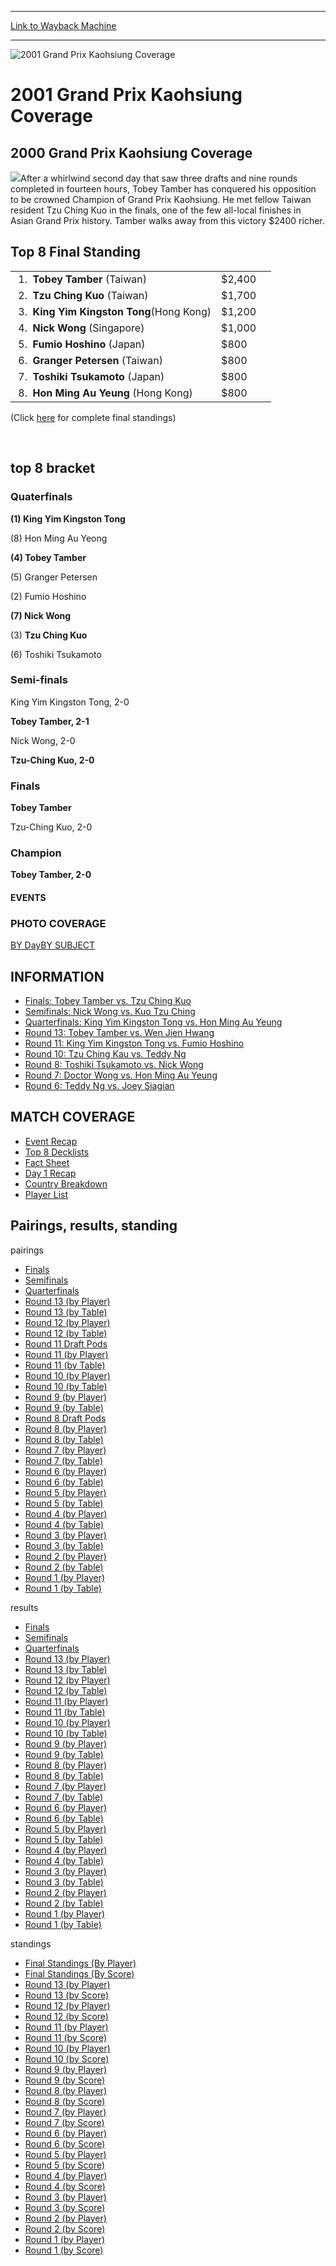 
---
[Link to Wayback Machine](https://web.archive.org/web/20160228034921/http://magic.wizards.com/en/events/coverage/gpkao01)

[_metadata_:description]:- "2000 Grand Prix Kaohsiung Coverage"
[_metadata_:generator]:- "Drupal 7 (http://drupal.org)"
[_metadata_:node]:- "812171"
[_metadata_:source]:- "div-block-system-main"
[_metadata_:title]:- "2001 Grand Prix Kaohsiung Coverage"
[_metadata_:wayback_capture_timestamp]:- "2016-02-28 03:49:21"
[_metadata_:wayback_raw_url]:- "https://web.archive.org/web/20160228034921id_/http://magic.wizards.com/en/events/coverage/gpkao01"
[_metadata_:wayback_url]:- "http://magic.wizards.com/en/events/coverage/gpkao01"
---







![2001 Grand Prix Kaohsiung Coverage](https://media.magic.wizards.com/images/banner/large_1_4.jpg)





2001 Grand Prix Kaohsiung Coverage
==================================












2000 Grand Prix Kaohsiung Coverage
----------------------------------


![](https://media.magic.wizards.com/image_legacy_migration/sideboard/images/gp_lg.gif)After a whirlwind second day that saw three drafts and nine rounds completed in fourteen hours, Tobey Tamber has conquered his opposition to be crowned Champion of Grand Prix Kaohsiung. He met fellow Taiwan resident Tzu Ching Kuo in the finals, one of the few all-local finishes in Asian Grand Prix history. Tamber walks away from this victory $2400 richer.



Top 8 Final Standing
--------------------




|  |  |  |
| --- | --- | --- |
|  1.  **Tobey Tamber** (Taiwan) | $2,400 |
|  2.  **Tzu Ching Kuo** (Taiwan) | $1,700 |
|  3.  **King Yim Kingston Tong**(Hong Kong) | $1,200 |
|  4.  **Nick Wong** (Singapore) | $1,000 |
|  5.  **Fumio Hoshino** (Japan) | $800 |
|  6.  **Granger Petersen** (Taiwan) | $800 |
|  7.  **Toshiki Tsukamoto** (Japan) | $800 |
|  8.  **Hon Ming Au Yeung** (Hong Kong) | $800 |


(Click [here](/en/articles/archive/event-coverage/final-standings-score-2015-10-15-6) for complete final standings)


 


top 8 bracket
-------------





### Quaterfinals





**(1) King Yim Kingston Tong**




(8) Hon Ming Au Yeong






**(4) Tobey Tamber**




(5) Granger Petersen






(2) Fumio Hoshino




**(7) Nick Wong**






(3) **Tzu Ching Kuo**




(6) Toshiki Tsukamoto







### Semi-finals





King Yim Kingston Tong, 2-0




**Tobey Tamber, 2-1**






Nick Wong, 2-0




**Tzu-Ching Kuo, 2-0**







### Finals





**Tobey Tamber**




Tzu-Ching Kuo, 2-0







### Champion





**Tobey Tamber, 2-0**














#### EVENTS


### PHOTO COVERAGE


[BY Day](/en/articles/archive/event-coverage/2001-grand-prix-kaohsiung-2015-10-15)[BY SUBJECT](/en/articles/archive/event-coverage/2001-grand-prix-kaohsiung-2015-10-15)









INFORMATION
-----------


* [Finals: Tobey Tamber vs. Tzu Ching Kuo](/en/articles/archive/event-coverage/finals-tobey-tamber-vs-tzu-ching-kuo-2015-10-15)
* [Semifinals: Nick Wong vs. Kuo Tzu Ching](/en/articles/archive/event-coverage/semifinals-nick-wong-singapore-vs-kuo-tzu-ching-taiwan-2015-10-15)
* [Quarterfinals: King Yim Kingston Tong vs. Hon Ming Au Yeung](/en/articles/archive/event-coverage/quarterfinals-feature-match-king-yim-kingston-tong-hong-kong-vs-hon)
* [Round 13: Tobey Tamber vs. Wen Jien Hwang](/en/articles/archive/event-coverage/round-13-feature-match-tobey-tamber-taiwan-vs-wen-jien-hwang-taiwan)
* [Round 11: King Yim Kingston Tong vs. Fumio Hoshino](/en/articles/archive/event-coverage/round-11-feature-match-king-yim-kingston-tong-hong-kong-vs-fumio)
* [Round 10: Tzu Ching Kau vs. Teddy Ng](/en/articles/archive/event-coverage/round-10-feature-match-tzu-ching-kau-taiwan-vs-teddy-ng-hong-kong)
* [Round 8: Toshiki Tsukamoto vs. Nick Wong](/en/articles/archive/event-coverage/round-8-feature-match-toshiki-tsukamoto-japan-v-nick-wong-singapore)
* [Round 7: Doctor Wong vs. Hon Ming Au Yeung](/en/articles/archive/event-coverage/round-7-feature-match-doctor-wong-taiwan-vs-hon-ming-au-yeung-hong)
* [Round 6: Teddy Ng vs. Joey Siagian](/en/articles/archive/event-coverage/round-6-feature-match-teddy-ng-hong-kong-vs-joey-siagian-indonesia)


MATCH COVERAGE
--------------


* [Event Recap](/en/articles/archive/event-coverage/event-recap-2015-10-15)
* [Top 8 Decklists](/en/articles/archive/event-coverage/top-8-decklists-2015-10-15-0)
* [Fact Sheet](/en/articles/archive/event-coverage/2001-grand-prix-kaohsiung-coverage-2015-10-15)
* [Day 1 Recap](/en/articles/archive/event-coverage/day-1-recap-2015-10-15-1)
* [Country Breakdown](/en/articles/archive/event-coverage/country-breakdown-2015-10-15)
* [Player List](/en/articles/archive/event-coverage/player-list-2015-10-15-3)


Pairings, results, standing
---------------------------



pairings


* [Finals](/en/articles/archive/event-coverage/finals-pairing-2015-10-15-6)
* [Semifinals](/en/articles/archive/event-coverage/semifinal-pairings-2015-10-15-6)
* [Quarterfinals](/en/articles/archive/event-coverage/quarterfinal-pairings-2015-10-15-6)
* [Round 13 (by Player)](/en/articles/archive/event-coverage/round-13-pairings-player-2015-10-15-6)
* [Round 13 (by Table)](/en/articles/archive/event-coverage/round-13-pairings-table-2015-10-15-6)
* [Round 12 (by Player)](/en/articles/archive/event-coverage/round-12-pairings-player-2015-10-15-6)
* [Round 12 (by Table)](/en/articles/archive/event-coverage/round-12-pairings-table-2015-10-15-6)
* [Round 11 Draft Pods](/en/articles/archive/event-coverage/round-11-draft-pods-2015-10-15)
* [Round 11 (by Player)](/en/articles/archive/event-coverage/round-11-pairings-player-2015-10-15-6)
* [Round 11 (by Table)](/en/articles/archive/event-coverage/round-11-pairings-table-2015-10-15-6)
* [Round 10 (by Player)](/en/articles/archive/event-coverage/round-10-pairings-player-2015-10-15-6)
* [Round 10 (by Table)](/en/articles/archive/event-coverage/round-10-pairings-table-2015-10-15-6)
* [Round 9 (by Player)](/en/articles/archive/event-coverage/round-9-pairings-player-2015-10-15-6)
* [Round 9 (by Table)](/en/articles/archive/event-coverage/round-9-pairings-table-2015-10-15-6)
* [Round 8 Draft Pods](/en/articles/archive/event-coverage/round-8-draft-pods-2015-10-15)
* [Round 8 (by Player)](/en/articles/archive/event-coverage/round-8-pairings-player-2015-10-15-6)
* [Round 8 (by Table)](/en/articles/archive/event-coverage/round-8-pairings-table-2015-10-15-6)
* [Round 7 (by Player)](/en/articles/archive/event-coverage/round-7-pairings-player-2015-10-15-6)
* [Round 7 (by Table)](/en/articles/archive/event-coverage/round-7-pairings-table-2015-10-15-6)
* [Round 6 (by Player)](/en/articles/archive/event-coverage/round-6-pairings-player-2015-10-15-6)
* [Round 6 (by Table)](/en/articles/archive/event-coverage/round-6-pairings-table-2015-10-15-6)
* [Round 5 (by Player)](/en/articles/archive/event-coverage/round-5-pairings-player-2015-10-15-6)
* [Round 5 (by Table)](/en/articles/archive/event-coverage/round-5-pairings-table-2015-10-15-6)
* [Round 4 (by Player)](/en/articles/archive/event-coverage/round-4-pairings-player-2015-10-15-6)
* [Round 4 (by Table)](/en/articles/archive/event-coverage/round-4-pairings-table-2015-10-15-6)
* [Round 3 (by Player)](/en/articles/archive/event-coverage/round-3-pairings-player-2015-10-15-6)
* [Round 3 (by Table)](/en/articles/archive/event-coverage/round-3-pairings-table-2015-10-15-6)
* [Round 2 (by Player)](/en/articles/archive/event-coverage/round-2-pairings-player-2015-10-15-6)
* [Round 2 (by Table)](/en/articles/archive/event-coverage/round-2-pairings-table-2015-10-15-6)
* [Round 1 (by Player)](/en/articles/archive/event-coverage/round-1-pairings-player-2015-10-15-6)
* [Round 1 (by Table)](/en/articles/archive/event-coverage/round-1-pairings-table-2015-10-15-6)


results


* [Finals](/en/articles/archive/event-coverage/finals-result-2015-10-15-6)
* [Semifinals](/en/articles/archive/event-coverage/semifinal-results-2015-10-15-6)
* [Quarterfinals](/en/articles/archive/event-coverage/quarterfinal-results-2015-10-15-6)
* [Round 13 (by Player)](/en/articles/archive/event-coverage/round-13-results-player-2015-10-15-6)
* [Round 13 (by Table)](/en/articles/archive/event-coverage/round-13-results-table-2015-10-15-6)
* [Round 12 (by Player)](/en/articles/archive/event-coverage/round-12-results-player-2015-10-15-6)
* [Round 12 (by Table)](/en/articles/archive/event-coverage/round-12-results-table-2015-10-15-6)
* [Round 11 (by Player)](/en/articles/archive/event-coverage/round-11-results-player-2015-10-15-6)
* [Round 11 (by Table)](/en/articles/archive/event-coverage/round-11-results-table-2015-10-15-6)
* [Round 10 (by Player)](/en/articles/archive/event-coverage/round-10-results-player-2015-10-15-6)
* [Round 10 (by Table)](/en/articles/archive/event-coverage/round-10-results-table-2015-10-15-6)
* [Round 9 (by Player)](/en/articles/archive/event-coverage/round-9-results-player-2015-10-15-6)
* [Round 9 (by Table)](/en/articles/archive/event-coverage/round-9-results-table-2015-10-15-6)
* [Round 8 (by Player)](/en/articles/archive/event-coverage/round-8-results-player-2015-10-15-6)
* [Round 8 (by Table)](/en/articles/archive/event-coverage/round-8-results-table-2015-10-15-6)
* [Round 7 (by Player)](/en/articles/archive/event-coverage/round-7-results-player-2015-10-15-6)
* [Round 7 (by Table)](/en/articles/archive/event-coverage/round-7-results-table-2015-10-15-6)
* [Round 6 (by Player)](/en/articles/archive/event-coverage/round-6-results-player-2015-10-15-6)
* [Round 6 (by Table)](/en/articles/archive/event-coverage/round-6-results-table-2015-10-15-6)
* [Round 5 (by Player)](/en/articles/archive/event-coverage/round-5-results-player-2015-10-15-6)
* [Round 5 (by Table)](/en/articles/archive/event-coverage/round-5-results-table-2015-10-15-6)
* [Round 4 (by Player)](/en/articles/archive/event-coverage/round-4-results-player-2015-10-15-6)
* [Round 4 (by Table)](/en/articles/archive/event-coverage/round-4-results-table-2015-10-15-6)
* [Round 3 (by Player)](/en/articles/archive/event-coverage/round-3-results-player-2015-10-15-6)
* [Round 3 (by Table)](/en/articles/archive/event-coverage/round-3-results-table-2015-10-15-6)
* [Round 2 (by Player)](/en/articles/archive/event-coverage/round-2-results-player-2015-10-15-6)
* [Round 2 (by Table)](/en/articles/archive/event-coverage/round-2-results-table-2015-10-15-6)
* [Round 1 (by Player)](/en/articles/archive/event-coverage/round-1-results-player-2015-10-15-6)
* [Round 1 (by Table)](/en/articles/archive/event-coverage/round-1-results-table-2015-10-15-6)


standings


* [Final Standings (By Player)](/en/articles/archive/event-coverage/final-standings-player-2015-10-15-6)
* [Final Standings (By Score)](/en/articles/archive/event-coverage/final-standings-score-2015-10-15-6)
* [Round 13 (by Player)](/en/articles/archive/event-coverage/round-13-standings-player-2015-10-15-6)
* [Round 13 (by Score)](/en/articles/archive/event-coverage/round-13-standings-score-2015-10-15-6)
* [Round 12 (by Player)](/en/articles/archive/event-coverage/round-12-standings-player-2015-10-15-6)
* [Round 12 (by Score)](/en/articles/archive/event-coverage/round-12-standings-score-2015-10-15-6)
* [Round 11 (by Player)](/en/articles/archive/event-coverage/round-11-standings-player-2015-10-15-6)
* [Round 11 (by Score)](/en/articles/archive/event-coverage/round-11-standings-score-2015-10-15-6)
* [Round 10 (by Player)](/en/articles/archive/event-coverage/round-10-standings-player-2015-10-15-6)
* [Round 10 (by Score)](/en/articles/archive/event-coverage/round-10-standings-score-2015-10-15-6)
* [Round 9 (by Player)](/en/articles/archive/event-coverage/round-9-standings-player-2015-10-15-6)
* [Round 9 (by Score)](/en/articles/archive/event-coverage/round-9-standings-score-2015-10-15-6)
* [Round 8 (by Player)](/en/articles/archive/event-coverage/round-8-standings-player-2015-10-15-6)
* [Round 8 (by Score)](/en/articles/archive/event-coverage/round-8-standings-score-2015-10-15-6)
* [Round 7 (by Player)](/en/articles/archive/event-coverage/round-7-standings-player-2015-10-15-6)
* [Round 7 (by Score)](/en/articles/archive/event-coverage/round-7-standings-score-2015-10-15-6)
* [Round 6 (by Player)](/en/articles/archive/event-coverage/round-6-standings-player-2015-10-15-6)
* [Round 6 (by Score)](/en/articles/archive/event-coverage/round-6-standings-score-2015-10-15-6)
* [Round 5 (by Player)](/en/articles/archive/event-coverage/round-5-standings-player-2015-10-15-6)
* [Round 5 (by Score)](/en/articles/archive/event-coverage/round-5-standings-score-2015-10-15-6)
* [Round 4 (by Player)](/en/articles/archive/event-coverage/round-4-standings-player-2015-10-15-6)
* [Round 4 (by Score)](/en/articles/archive/event-coverage/round-4-standings-score-2015-10-15-6)
* [Round 3 (by Player)](/en/articles/archive/event-coverage/round-3-standings-player-2015-10-15-6)
* [Round 3 (by Score)](/en/articles/archive/event-coverage/round-3-standings-score-2015-10-15-6)
* [Round 2 (by Player)](/en/articles/archive/event-coverage/round-2-standings-player-2015-10-15-6)
* [Round 2 (by Score)](/en/articles/archive/event-coverage/round-2-standings-score-2015-10-15-6)
* [Round 1 (by Player)](/en/articles/archive/event-coverage/round-1-standings-player-2015-10-15-6)
* [Round 1 (by Score)](/en/articles/archive/event-coverage/round-1-standings-score-2015-10-15-6)



 

